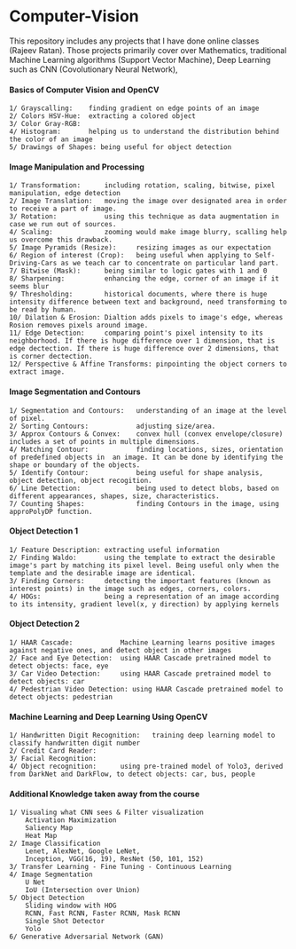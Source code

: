 # Computer-Vision

This repository includes any projects that I have done online classes (Rajeev Ratan). Those projects primarily cover over Mathematics, traditional Machine Learning algorithms (Support Vector Machine), Deep Learning such as CNN (Covolutionary Neural Network), 

#### Basics of Computer Vision and OpenCV

    1/ Grayscalling:    finding gradient on edge points of an image
    2/ Colors HSV-Hue:  extracting a colored object
    3/ Color Gray-RGB:
    4/ Histogram:       helping us to understand the distribution behind the color of an image
    5/ Drawings of Shapes: being useful for object detection

#### Image Manipulation and Processing
    
    1/ Transformation:      including rotation, scaling, bitwise, pixel manipulation, edge detection
    2/ Image Translation:   moving the image over designated area in order to receive a part of image.
    3/ Rotation:            using this technique as data augmentation in case we run out of sources.
    4/ Scaling:             zooming would make image blurry, scalling help us overcome this drawback.
    5/ Image Pyramids (Resize):     resizing images as our expectation
    6/ Region of interest (Crop):   being useful when applying to Self-Driving-Cars as we teach car to concentrate on particular land part.
    7/ Bitwise (Mask):      being similar to logic gates with 1 and 0 
    8/ Sharpening:          enhancing the edge, corner of an image if it seems blur
    9/ Thresholding:        historical documents, where there is huge intensity difference between text and background, need transforming to be read by human. 
    10/ Dilation & Erosion: Dialtion adds pixels to image's edge, whereas Rosion removes pixels around image.
    11/ Edge Detection:     comparing point's pixel intensity to its neighborhood. If there is huge difference over 1 dimension, that is edge dectection. If there is huge difference over 2 dimensions, that is corner dectection.
    12/ Perspective & Affine Transforms: pinpointing the object corners to extract image.
     
#### Image Segmentation and Contours
    
    1/ Segmentation and Contours:   understanding of an image at the level of pixel.
    2/ Sorting Contours:            adjusting size/area.
    3/ Approx Contours & Convex:    convex hull (convex envelope/closure) includes a set of points in multiple dimensions.
    4/ Matching Contour:            finding locations, sizes, orientation of predefined objects in  an image. It can be done by identifying the shape or boundary of the objects.
    5/ Identify Contour:            being useful for shape analysis, object detection, object recogition.
    6/ Line Detection:              being used to detect blobs, based on different appearances, shapes, size, characteristics.
    7/ Counting Shapes:             finding Contours in the image, using approPolyDP function.
    
#### Object Detection 1

    1/ Feature Description: extracting useful information
    2/ Finding Waldo:       using the template to extract the desirable image's part by matching its pixel level. Being useful only when the template and the desirable image are identical.  
    3/ Finding Corners:     detecting the important features (known as interest points) in the image such as edges, corners, colors. 
    4/ HOGs:                being a representation of an image according to its intensity, gradient level(x, y direction) by applying kernels
    
#### Object Detection 2
    
    1/ HAAR Cascade:            Machine Learning learns positive images against negative ones, and detect object in other images
    2/ Face and Eye Detection:  using HAAR Cascade pretrained model to detect objects: face, eye
    3/ Car Video Detection:     using HAAR Cascade pretrained model to detect objects: car
    4/ Pedestrian Video Detection: using HAAR Cascade pretrained model to detect objects: pedestrian

#### Machine Learning and Deep Learning Using OpenCV

    1/ Handwritten Digit Recognition:   training deep learning model to classify handwritten digit number
    2/ Credit Card Reader:
    3/ Facial Recognition:      
    4/ Object recognition:      using pre-trained model of Yolo3, derived from DarkNet and DarkFlow, to detect objects: car, bus, people
    
#### Additional Knowledge taken away from the course
    
    1/ Visualing what CNN sees & Filter visualization
        Activation Maximization
        Saliency Map
        Heat Map
    2/ Image Classification
        Lenet, AlexNet, Google LeNet, 
        Inception, VGG(16, 19), ResNet (50, 101, 152)
    3/ Transfer Learning - Fine Tuning - Continuous Learning
    4/ Image Segmentation
        U Net
        IoU (Intersection over Union)
    5/ Object Detection
        Sliding window with HOG
        RCNN, Fast RCNN, Faster RCNN, Mask RCNN
        Single Shot Detector
        Yolo
    6/ Generative Adversarial Network (GAN)
